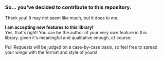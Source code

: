 ### So... you've decided to contribute to this repository.
Thank you! It may not seem like much, but it does to me.

**I am accepting new features to this library!**<br>
Yes, that's right! You can be the author of your very own feature in this library, given it's meaningful and qualitative enough, of course.

Pull Requests will be judged on a case-by-case basis, so feel free to spread your wings with the format and style of yours!
